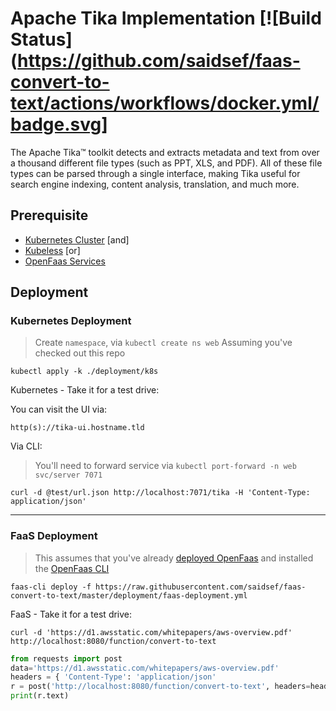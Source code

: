 # Apache Tika Implementation [![Build Status](https://github.com/saidsef/faas-convert-to-text/actions/workflows/docker.yml/badge.svg]

The Apache Tika™ toolkit detects and extracts metadata and text from over a thousand different file types (such as PPT, XLS, and PDF). All of these file types can be parsed through a single interface, making Tika useful for search engine indexing, content analysis, translation, and much more.

## Prerequisite

- [Kubernetes Cluster](https://kubernetes.io/docs/tutorials/) [and]
- [Kubeless](https://kubeless.io/) [or]
- [OpenFaas Services](https://www.openfaas.com/)

## Deployment

### Kubernetes Deployment

> Create `namespace`, via `kubectl create ns web`
> Assuming you've checked out this repo

```shell
kubectl apply -k ./deployment/k8s
```

Kubernetes - Take it for a test drive:

You can visit the UI via:

```shell
http(s)://tika-ui.hostname.tld
```

Via CLI:

> You'll need to forward service via `kubectl port-forward -n web svc/server 7071`

```shell
curl -d @test/url.json http://localhost:7071/tika -H 'Content-Type: application/json'
```

---

### FaaS Deployment

> This assumes that you've already [deployed OpenFaas](https://docs.openfaas.com/deployment/) and installed the [OpenFaas CLI](https://github.com/openfaas/faas-cli)

```shell
faas-cli deploy -f https://raw.githubusercontent.com/saidsef/faas-convert-to-text/master/deployment/faas-deployment.yml
```

FaaS - Take it for a test drive:

```shell
curl -d 'https://d1.awsstatic.com/whitepapers/aws-overview.pdf' http://localhost:8080/function/convert-to-text
```

```python
from requests import post
data='https://d1.awsstatic.com/whitepapers/aws-overview.pdf'
headers = { 'Content-Type': 'application/json'
r = post('http://localhost:8080/function/convert-to-text', headers=headers, data=data)
print(r.text)
```
